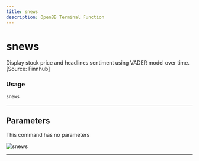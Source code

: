 ```yaml
---
title: snews
description: OpenBB Terminal Function
---
```


# snews

Display stock price and headlines sentiment using VADER model over time. [Source: Finnhub]

### Usage

```python
snews
```

---

## Parameters

This command has no parameters


![snews](https://user-images.githubusercontent.com/25267873/156584514-33c2cd52-4763-43cd-8a53-4118b8615450.png)

---
